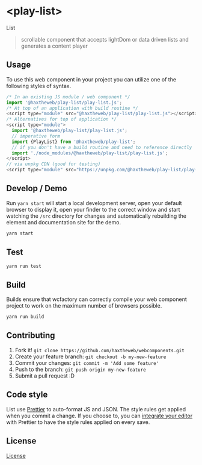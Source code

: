 # &lt;play-list&gt;

List
> scrollable component that accepts lightDom or data driven lists and generates a content player

## Usage
To use this web component in your project you can utilize one of the following styles of syntax.

```js
/* In an existing JS module / web component */
import '@haxtheweb/play-list/play-list.js';
/* At top of an application with build routine */
<script type="module" src="@haxtheweb/play-list/play-list.js"></script>
/* Alternatives for top of application */
<script type="module">
  import '@haxtheweb/play-list/play-list.js';
  // imperative form
  import {PlayList} from '@haxtheweb/play-list';
  // if you don't have a build routine and need to reference directly
  import './node_modules/@haxtheweb/play-list/play-list.js';
</script>
// via unpkg CDN (good for testing)
<script type="module" src="https://unpkg.com/@haxtheweb/play-list/play-list.js"></script>
```

## Develop / Demo
Run `yarn start` will start a local development server, open your default browser to display it, open your finder to the correct window and start watching the `/src` directory for changes and automatically rebuilding the element and documentation site for the demo.
```bash
yarn start
```

## Test

```bash
yarn run test
```

## Build
Builds ensure that wcfactory can correctly compile your web component project to
work on the maximum number of browsers possible.
```bash
yarn run build
```

## Contributing

1. Fork it! `git clone https://github.com/haxtheweb/webcomponents.git`
2. Create your feature branch: `git checkout -b my-new-feature`
3. Commit your changes: `git commit -m 'Add some feature'`
4. Push to the branch: `git push origin my-new-feature`
5. Submit a pull request :D

## Code style

List  use [Prettier][prettier] to auto-format JS and JSON.  The style rules get applied when you commit a change.  If you choose to, you can [integrate your editor][prettier-ed] with Prettier to have the style rules applied on every save.

[prettier]: https://github.com/prettier/prettier/
[prettier-ed]: https://github.com/prettier/prettier/#editor-integration
[polyserve]: https://github.com/Polymer/polyserve
[web-component-tester]: https://github.com/Polymer/web-component-tester

## License
[ License](http://opensource.org/licenses/)